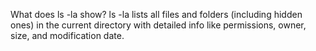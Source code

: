 What does ls -la show?
ls -la lists all files and folders (including hidden ones) in the current directory with detailed info like permissions, owner, size, and modification date.